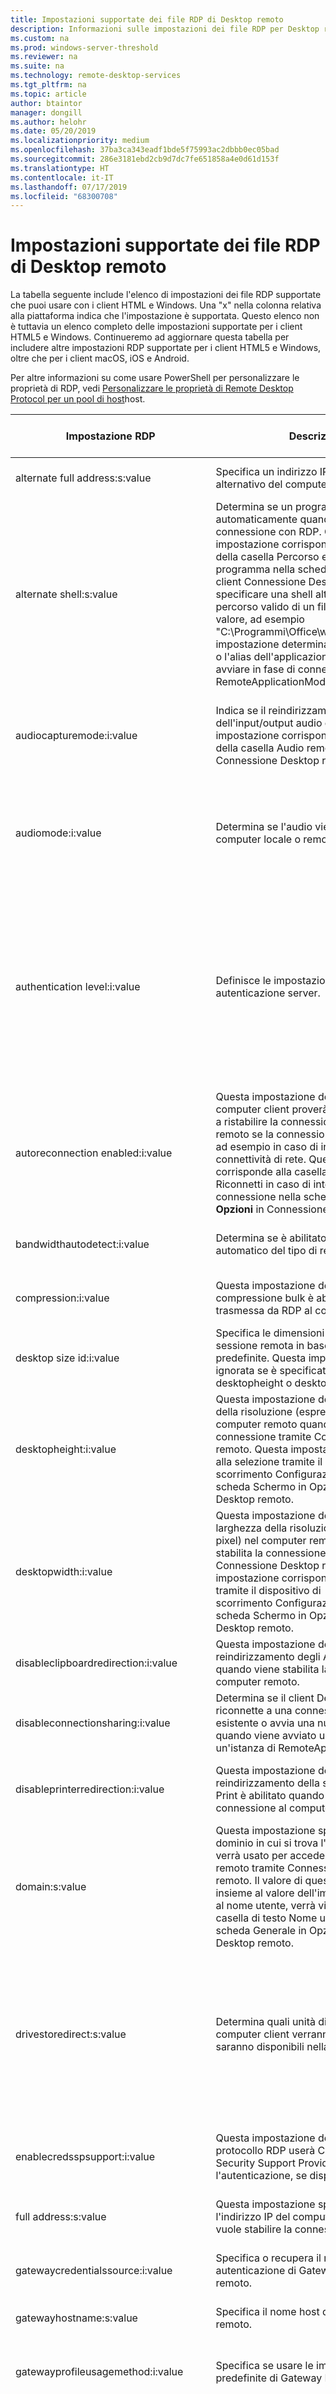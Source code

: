 ```yaml
---
title: Impostazioni supportate dei file RDP di Desktop remoto
description: Informazioni sulle impostazioni dei file RDP per Desktop remoto
ms.custom: na
ms.prod: windows-server-threshold
ms.reviewer: na
ms.suite: na
ms.technology: remote-desktop-services
ms.tgt_pltfrm: na
ms.topic: article
author: btaintor
manager: dongill
ms.author: helohr
ms.date: 05/20/2019
ms.localizationpriority: medium
ms.openlocfilehash: 37ba3ca343eadf1bde5f75993ac2dbbb0ec05bad
ms.sourcegitcommit: 286e3181ebd2cb9d7dc7fe651858a4e0d61d153f
ms.translationtype: HT
ms.contentlocale: it-IT
ms.lasthandoff: 07/17/2019
ms.locfileid: "68300708"
---
```

# <a name="supported-remote-desktop-rdp-file-settings"></a>Impostazioni supportate dei file RDP di Desktop remoto

La tabella seguente include l'elenco di impostazioni dei file RDP supportate che puoi usare con i client HTML e Windows. Una "x" nella colonna relativa alla piattaforma indica che l'impostazione è supportata. Questo elenco non è tuttavia un elenco completo delle impostazioni supportate per i client HTML5 e Windows. Continueremo ad aggiornare questa tabella per includere altre impostazioni RDP supportate per i client HTML5 e Windows, oltre che per i client macOS, iOS e Android.

Per altre informazioni su come usare PowerShell per personalizzare le proprietà di RDP, vedi [Personalizzare le proprietà di Remote Desktop Protocol per un pool di host](https://docs.microsoft.com/azure/virtual-desktop/customize-rdp-properties)host.

| Impostazione RDP                        | Descrizione            | Valori                 | Valore predefinito          | Desktop virtuale Windows | Windows | HTML5   |
|------------------------------------|------------------------|------------------------|:----------------------:|:-----------------------:|:-------:|:-------:|
| alternate full address:s:value | Specifica un indirizzo IP o un nome alternativo del computer remoto. | Qualsiasi nome o indirizzo IP valido del computer remoto, ad esempio "10.10.15.15" | | x | x | x |
| alternate shell:s:value        | Determina se un programma si avvia automaticamente quando viene stabilita la connessione con RDP. Questa impostazione corrisponde al contenuto della casella Percorso e nome file del programma nella scheda Programmi del client Connessione Desktop remoto. Per specificare una shell alternativa, immetti un percorso valido di un file eseguibile per il valore, ad esempio "C:\Programmi\Office\word.exe". Questa impostazione determina anche il percorso o l'alias dell'applicazione remota da avviare in fase di connessione se l'opzione RemoteApplicationMode è abilitata. | "C:\Programmi\Office\word.exe" || x | x | x |
| audiocapturemode:i:value | Indica se il reindirizzamento dell'input/output audio è abilitato. Questa impostazione corrisponde al contenuto della casella Audio remoto del client Connessione Desktop remoto. | - 0: Disabilita l'acquisizione audio dal dispositivo locale<br>- 1: Abilita l'acquisizione audio dal dispositivo locale e il reindirizzamento a un'applicazione audio nella sessione remota | 0 | x | x | |
| audiomode:i:value | Determina se l'audio viene riprodotto dal computer locale o remoto. | - 0: Riproduce i suoni nel computer locale (Riproduci nel computer locale)<br>- 1: Riproduce i suoni nel computer remoto (Riproduci nel computer remoto)<br>- 2: Non riproduce i suoni (Non riprodurre) | 0 | x | x | x |
| authentication level:i:value | Definisce le impostazioni del livello di autenticazione server. | - 0: Se l'autenticazione server non riesce, viene stabilita la connessione al computer senza alcun avviso (Connetti senza avvisare)<br>- 1: Se l'autenticazione server non riesce, non viene stabilita la connessione (Non connettere)<br>- 2: Se l'autenticazione server non riesce, viene visualizzato un avviso e l'utente può decidere se eseguire la connessione o rifiutarla (Avvisa)<br>- 3: Nessun requisito di autenticazione specificato. | 3 | x | x ||
| autoreconnection enabled:i:value | Questa impostazione determina se il computer client proverà automaticamente a ristabilire la connessione al computer remoto se la connessione viene interrotta, ad esempio in caso di interruzione della connettività di rete. Questa impostazione corrisponde alla casella di controllo Riconnetti in caso di interruzione della connessione nella scheda Esperienza in **Opzioni** in Connessione Desktop remoto.| - 0: Il computer client non prova a riconnettersi automaticamente<br>- 1: Il computer client prova a riconnettersi automaticamente| 1 | x | x | x |
| bandwidthautodetect:i:value | Determina se è abilitato il rilevamento automatico del tipo di rete | - 0: Disabilita il rilevamento automatico del tipo di rete<br>- 1: Abilita il rilevamento automatico del tipo di rete | 1 | x | x | x |
| compression:i:value | Questa impostazione determina se la compressione bulk è abilitata quando viene trasmessa da RDP al computer locale.|- 0: Disabilita la compressione bulk RDP<br>- 1: Abilita la compressione bulk RDP | 1 | x | x | x |
| desktop size id:i:value | Specifica le dimensioni del desktop della sessione remota in base a un set di opzioni predefinite. Questa impostazione viene ignorata se è specificato il valore di desktopheight o desktopwidth.| -0: 640×480<br>- 1: 800×600<br>- 2: 1024×768<br>- 3: 1280×1024<br>- 4: 1600×1200 | 0 | x | x | x |
| desktopheight:i:value | Questa impostazione determina l'altezza della risoluzione (espressa in pixel) nel computer remoto quando viene stabilita la connessione tramite Connessione Desktop remoto. Questa impostazione corrisponde alla selezione tramite il dispositivo di scorrimento Configurazione schermo nella scheda Schermo in Opzioni in Connessione Desktop remoto. | Valore numerico compreso tra 200 e 2048 | Il valore predefinito corrisponde alla risoluzione nel computer locale | x | x | x |
| desktopwidth:i:value | Questa impostazione determina la larghezza della risoluzione (espressa in pixel) nel computer remoto quando viene stabilita la connessione tramite Connessione Desktop remoto. Questa impostazione corrisponde alla selezione tramite il dispositivo di scorrimento Configurazione schermo nella scheda Schermo in Opzioni in Connessione Desktop remoto. | Valore numerico compreso tra 200 e 4096 | Il valore predefinito corrisponde alla risoluzione nel computer locale | x | x | x |
| disableclipboardredirection:i:value | Questa impostazione determina se il reindirizzamento degli Appunti è abilitato quando viene stabilita la connessione al computer remoto. | - 0: Il reindirizzamento degli Appunti è abilitato<br>- 1: Il reindirizzamento degli Appunti non è abilitato | x | x | x |
| disableconnectionsharing:i:value | Determina se il client Desktop remoto si riconnette a una connessione aperta esistente o avvia una nuova connessione quando viene avviato un desktop o un'istanza di RemoteApp | - 0: Viene eseguita la riconnessione a una sessione esistente<br>- 1: Viene avviata una nuova connessione | 0 | x | x | x |
| disableprinterredirection:i:value | Questa impostazione determina se il reindirizzamento della stampante Easy Print è abilitato quando viene stabilita la connessione al computer remoto. | - 0: Il reindirizzamento della stampante Easy Print è abilitato<br>- 1: Il reindirizzamento della stampante Easy Print è disabilitato | x | x | x |
| domain:s:value | Questa impostazione specifica il nome di dominio in cui si trova l'account utente che verrà usato per accedere al computer remoto tramite Connessione Desktop remoto. Il valore di questa impostazione, insieme al valore dell'impostazione relativa al nome utente, verrà visualizzato nella casella di testo Nome utente nella scheda Generale in Opzioni in Connessione Desktop remoto. | Un nome di dominio valido, ad esempio "CONTOSO" | Nessun valore predefinito | x | x | x |
| drivestoredirect:s:value | Determina quali unità disco locali nel computer client verranno reindirizzate e saranno disponibili nella sessione remota. | Nessun valore specificato: non viene reindirizza alcuna unità<br>*: Vengono reindirizzate tutte le unità disco, incluse quelle connesse in un secondo momento<br> DynamicDrives: Vengono reindirizzate tutte le unità connesse in un secondo momento<br>Unità ed etichette per una o più unità: Vengono reindirizzate le unità specificate| Nessun valore specificato: non viene reindirizza alcuna unità | x | x    | |
| enablecredsspsupport:i:value | Questa impostazione determina se il protocollo RDP userà CredSSP (Credential Security Support Provider) per l'autenticazione, se disponibile. | - 0: RDP non userà CredSSP, anche se il sistema operativo supporta CredSSP<br>- 1: RDP userà CredSSP se il sistema operativo supporta CredSSP | 1 | x | x | |
| full address:s:value | Questa impostazione specifica il nome o l'indirizzo IP del computer remoto a cui si vuole stabilire la connessione | Un nome di computer, un indirizzo IPv4 o un indirizzo IPv6 valido. | | x | x | x |
| gatewaycredentialssource:i:value | Specifica o recupera il metodo di autenticazione di Gateway Desktop remoto. | - 0: Richiedi password (autenticazione NTLM)<br>- 1: Utilizza smart card<br>- 4: Consenti selezione successiva | 0 | x | x | x |
| gatewayhostname:s:value | Specifica il nome host di Gateway Desktop remoto. | Indirizzi server gateway validi. ||x|x|x|
| gatewayprofileusagemethod:i:value | Specifica se usare le impostazioni predefinite di Gateway Desktop remoto | - 0: Viene usata la modalità del profilo predefinita, come specificato dall'amministratore<br>- 1: Vengono usate le impostazioni esplicite, come specificato dall'utente | 0 | x | x | x |
| gatewayusagemethod:i:value | Specifica quando usare il server Gateway Desktop remoto | - 0: Non viene usato un server Gateway Desktop remoto<br>- 1: Viene usato sempre un server Gateway Desktop remoto<br>- 2: Viene usato un server Gateway Desktop remoto se non è possibile stabilire una connessione diretta a Host sessione Desktop remoto<br>- 3: Vengono usate le impostazioni del server Gateway Desktop remoto predefinite<br>- 4: Non viene usato un server Gateway Desktop remoto e il server viene ignorato per gli indirizzi locali<br>L'impostazione del valore di questa proprietà su 0 o 4 è equivalente, ma il valore 4 consente di ignorare gli indirizzi locali. | | x | x | x |
| networkautodetect:i:value | Determina se usare o meno il rilevamento automatico della larghezza di banda di rete. Richiede che l'opzione bandwidthautodetect sia impostata e stabilisce una correlazione con il tipo di connessione 7. | - 0: Il rilevamento automatico della larghezza di banda di rete non viene usato<br> - 1: Il rilevamento automatico della larghezza di banda di rete viene usato | 1 | x ||x|
| promptcredentialonce:i:value | Determina se le credenziali dell'utente vengono salvate e usate sia per il Gateway Desktop remoto che per il computer remoto.|- 0: La sessione remota non userà le stesse credenziali<br>- 1: La sessione remota userà le stesse credenziali|1|x|x||
| redirectclipboard:i:value | Questa impostazione determina se gli Appunti nel computer locale verranno reindirizzati e saranno disponibili nella sessione remota. Questa impostazione corrisponde alla casella di controllo **Appunti** nella scheda Risorse locali in Opzioni in Connessione Desktop remoto. | - 0: Gli Appunti nel computer locale non sono disponibili nella sessione remota<br>- 1: Gli Appunti nel computer locale sono disponibili nella sessione remota|1|x|x|x|
| redirectdrives:i:value | Questa impostazione determina se le unità nel computer client verranno reindirizzate e saranno disponibili nella sessione remota. Questa impostazione corrisponde alle selezioni per l'opzione Unità in **Altro** nella scheda Risorse locali in Opzioni in Connessione Desktop remoto.|- 0: Le unità nel computer locale non sono disponibili nella sessione remota<br>- 1: Le unità nel computer locale sono disponibili nella sessione remota|0|x|x| |
| redirectprinters:i:value | Questa impostazione determina se le stampanti configurate nel computer client verranno reindirizzate e saranno disponibili nella sessione remota quando viene stabilita la connessione a un computer remoto tramite Connessione Desktop remoto. Questa impostazione corrisponde alla selezione nella casella di controllo **Stampanti** nella scheda Risorse locali in Opzioni in Connessione Desktop remoto. | - 0: Le stampanti nel computer locale non sono disponibili nella sessione remota<br>- 1: Le stampanti nel computer locale sono disponibili nella sessione remota|1|x|x|x|
| redirectsmartcards:i:value | Questa impostazione determina se i dispositivi smart card nel computer client verranno reindirizzati e saranno disponibili nella sessione remota quando viene stabilita la connessione a un computer remoto tramite Connessione Desktop remoto. Questa impostazione corrisponde alla selezione nella casella di controllo **Smart card** in Altro nella scheda Risorse locali in Opzioni in Connessione Desktop remoto.|- 0: Il dispositivo smart card nel computer locale non è disponibile nella sessione remota<br>- 1: Il dispositivo smart card nel computer locale è disponibile nella sessione remota|1|x|x||
| remoteapplicationcmdline:s:value | Parametri della riga di comando facoltativi per RemoteApp.||x|x|x|
| remoteapplicationexpandcmdline:i:value| Determina se le variabili di ambiente contenute nel parametro della riga di comando di RemoteApp devono essere espanse in locale o in remoto.|- 0: Le variabili di ambiente devono essere espanse nei valori del computer locale<br>- 1: Le variabili di ambiente devono essere espanse in remoto nei valori del computer remoto||x|x|x|
| remoteapplicationexpandworkingdir | Determina se le variabili di ambiente contenute nel parametro della directory di lavoro di RemoteApp devono essere espanse in locale o in remoto. | - 0: Le variabili di ambiente devono essere espanse nei valori del computer locale<br> - 1: Le variabili di ambiente devono essere espanse in remoto nei valori del computer remoto.<br>La directory di lavoro di RemoteApp viene specificata tramite il parametro della directory di lavoro della shell.||x|x|x|
|remoteapplicationfile:s:value | Specifica un file da aprire nel computer remoto tramite RemoteApp.<br>Per l'apertura di file locali, è anche necessario abilitare il reindirizzamento delle unità per l'unità di origine.||x|x|x|
|remoteapplicationicon:s:value | Specifica il file di icona da visualizzare nell'interfaccia utente client all'avvio di RemoteApp. Se non viene specificato alcun nome di file, il client userà l'icona standard di Desktop remoto. Sono supportati solo file con estensione ICO.||x|x|x|
|remoteapplicationmode:i:value | Determina se una connessione di RemoteApp viene avviata come sessione di RemoteApp.| - 0: Non viene avviata una sessione di RemoteApp<br>- 1: Viene avviata una sessione di RemoteApp|1|x|x|x|
|remoteapplicationname:s:value | Specifica il nome dell'istanza di RemoteApp nell'interfaccia client durante l'avvio di RemoteApp.| Ad esempio, "Excel 2016."|x|x|x|
|remoteapplicationprogram:s:value | Specifica l'alias o il nome dell'eseguibile di RemoteApp. | Ad esempio, "EXCEL." |x|x|x|
|screen mode id:i:value | Questa impostazione determina se la finestra della sessione remota viene visualizzata a schermo intero quando viene stabilita la connessione al computer remoto tramite Connessione Desktop remoto. Questa impostazione corrisponde alla selezione tramite il dispositivo di scorrimento Configurazione schermo nella scheda Schermo in Opzioni in Connessione Desktop remoto.|- 0: La sessione remota verrà visualizzata in una finestra<br>- 1: La sessione remota verrà visualizzata a schermo intero|2|x|x|x|
|smart sizing:i:value | Questa impostazione determina se il computer client può ridimensionare il contenuto nel computer remoto in base alle dimensioni della finestra del computer client.|- 0: La visualizzazione della finestra client non verrà ridimensionata<br>- 1: La visualizzazione della finestra client verrà ridimensionata|0|x|x||
| use multimon:i:value | Questa impostazione configura il supporto per più monitor quando viene stabilita la connessione al computer remoto tramite Connessione Desktop remoto.|- 0: Il supporto per più monitor non viene abilitato<br>- 1: Il supporto per più monitor viene abilitato|0|x|x||
| username:s:value | Questa impostazione specifica il nome dell'account utente che verrà usato per accedere al computer remoto tramite Connessione Desktop remoto. Il valore di questa impostazione, insieme al valore dell'impostazione relativa al dominio, verrà visualizzato nella casella Nome utente nella scheda Generale in Opzioni in Connessione Desktop remoto.| Qualsiasi nome utente valido. ||x|x|x|
| videoplaybackmode:i:value| Questa impostazione determina se Connessione Desktop remoto userà lo streaming multimediale ottimizzato per RDP per la riproduzione di video.|- 0: Per la riproduzione video non viene usato lo streaming multimediale ottimizzato per RDP<br>- 1: Per la riproduzione video viene usato lo streaming multimediale ottimizzato per RDP, quando possibile|1|x|x||
| workspaceid:s:value | Questa impostazione definisce l'ID di RemoteApp e desktop associato al file RDP che contiene questa impostazione. | Un ID connessione RemoteApp e desktop valido|x|x||

